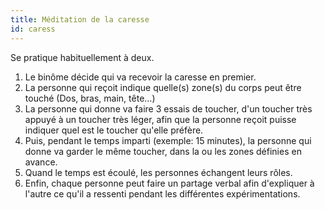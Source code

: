 ```yaml
---
title: Méditation de la caresse
id: caress
---
```


Se pratique habituellement à deux.

1. Le binôme décide qui va recevoir la caresse en premier.
1. La personne qui reçoit indique quelle(s) zone(s) du corps peut être touché (Dos, bras, main, tête...)
1. La personne qui donne va faire 3 essais de toucher, d'un toucher très appuyé à un toucher très léger, afin que la personne reçoit puisse indiquer quel est le toucher qu'elle préfère.
1. Puis, pendant le temps imparti (exemple: 15 minutes), la personne qui donne va garder le même toucher, dans la ou les zones définies en avance.
1. Quand le temps est écoulé, les personnes échangent leurs rôles.
1. Enfin, chaque personne peut faire un partage verbal afin d'expliquer à l'autre ce qu'il a ressenti pendant les différentes expérimentations.
